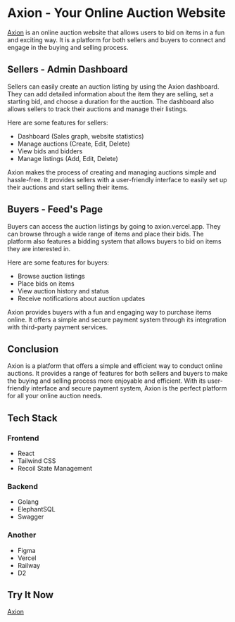 # Axion - Your Online Auction Website

[Axion](https://axion-ruby.vercel.app/) is an online auction website that allows users to bid on items in a fun and exciting way. It is a platform for both sellers and buyers to connect and engage in the buying and selling process.

## Sellers - Admin Dashboard

Sellers can easily create an auction listing by using the Axion dashboard. They can add detailed information about the item they are selling, set a starting bid, and choose a duration for the auction. The dashboard also allows sellers to track their auctions and manage their listings.

Here are some features for sellers:

- Dashboard (Sales graph, website statistics)
- Manage auctions (Create, Edit, Delete)
- View bids and bidders
- Manage listings (Add, Edit, Delete)

Axion makes the process of creating and managing auctions simple and hassle-free. It provides sellers with a user-friendly interface to easily set up their auctions and start selling their items.

## Buyers - Feed's Page

Buyers can access the auction listings by going to axion.vercel.app. They can browse through a wide range of items and place their bids. The platform also features a bidding system that allows buyers to bid on items they are interested in.

Here are some features for buyers:

- Browse auction listings
- Place bids on items
- View auction history and status
- Receive notifications about auction updates

Axion provides buyers with a fun and engaging way to purchase items online. It offers a simple and secure payment system through its integration with third-party payment services.

## Conclusion

Axion is a platform that offers a simple and efficient way to conduct online auctions. It provides a range of features for both sellers and buyers to make the buying and selling process more enjoyable and efficient. With its user-friendly interface and secure payment system, Axion is the perfect platform for all your online auction needs.

## Tech Stack

### Frontend

- React
- Tailwind CSS
- Recoil State Management

### Backend

- Golang
- ElephantSQL
- Swagger

### Another

- Figma
- Vercel
- Railway
- D2

## Try It Now

[Axion](https://axion-ruby.vercel.app/)
